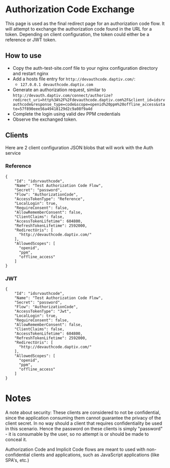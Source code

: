 # Authorization Code Exchange
This page is used as the final redirect page for an authorization code flow.  It will attempt to exchange the authorization code found in the URL for a token.  Depending on client configuration, the token could either be a reference or JWT token.

## How to use

- Copy the auth-test-site.conf file to your nginx configuration directory and restart nginx
- Add a hosts file entry for `http://devauthcode.daptiv.com/`:
  - `127.0.0.1 devauthcode.daptiv.com`
- Generate an authorization request, similar to `http://devauth.daptiv.com/connect/authorize?redirect_uri=http%3A%2F%2Fdevauthcode.daptiv.com%2F&client_id=idsrvauthcode&response_type=code&scope=openid%20ppm%20offline_access&state=57f890eee56a49418129d2c9a08f9a4d`
- Complete the login using valid dev PPM credentials
- Observe the exchanged token.

## Clients
Here are 2 client configuration JSON blobs that will work with the Auth service

### Reference
```
{
    "Id": "idsrvauthcode",
    "Name": "Test Authorization Code Flow",
    "Secret": "password",
    "Flow": "AuthorizationCode",
    "AccessTokenType": "Reference",
    "LocalLogin": true,
    "RequireConsent": false,
    "AllowRememberConsent": false,
    "ClientClaims": false,
    "AccessTokenLifetime": 604800,
    "RefreshTokenLifetime": 2592000,
    "RedirectUris": [
      "http://devauthcode.daptiv.com/"
    ],
    "AllowedScopes": [
      "openid",
      "ppm",
      "offline_access"
    ]
}
```

### JWT
```
{
    "Id": "idsrvauthcode",
    "Name": "Test Authorization Code Flow",
    "Secret": "password",
    "Flow": "AuthorizationCode",
    "AccessTokenType": "Jwt",
    "LocalLogin": true,
    "RequireConsent": false,
    "AllowRememberConsent": false,
    "ClientClaims": false,
    "AccessTokenLifetime": 604800,
    "RefreshTokenLifetime": 2592000,
    "RedirectUris": [
      "http://devauthcode.daptiv.com/"
    ],
    "AllowedScopes": [
      "openid",
      "ppm",
      "offline_access"
    ]
}
```

# Notes
A note about security: These clients are considered to not be confidential, since the application consuming them cannot guarantee the privacy of the client secret.  In no way should a client that requires confidentiality be used in this scenario.  Hence the password on these clients is simply "password" - it is consumable by the user, so no attempt is or should be made to conceal it.

Authorization Code and Implicit Code flows are meant to used with non-confidential clients and applications, such as JavaScript applications (like SPA's, etc.)
